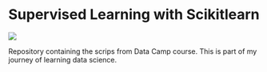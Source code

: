 # Supervised Learning with Scikitlearn

![](images/sklearn)


Repository containing the scrips from Data Camp course. This is part of my journey of learning data science. 
